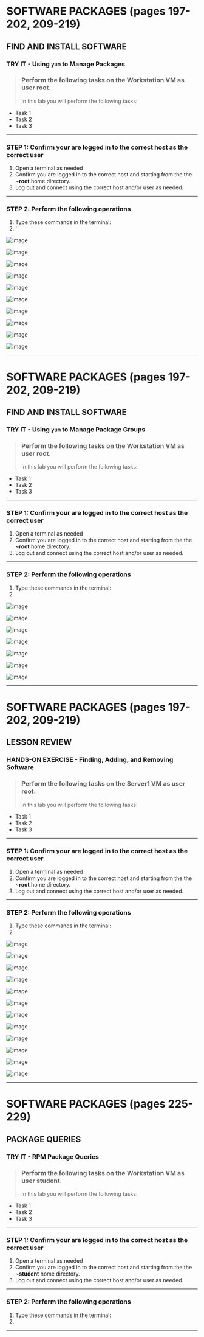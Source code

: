 # SOFTWARE PACKAGES (pages 197-202, 209-219)
## FIND AND INSTALL SOFTWARE

### TRY IT - Using `yum` to Manage Packages

> ### Perform the following tasks on the **Workstation VM** as user **root**.
> In this lab you will perform the following tasks:
- Task 1
- Task 2
- Task 3

******
### STEP 1: Confirm your are logged in to the correct host as the correct user
1. Open a terminal as needed
2. Confirm you are logged in to the correct host and starting from the the **~root** home directory.
3. Log out and connect using the correct host and/or user as needed.
******
### STEP 2: Perform the following operations
1. Type these commands in the terminal: 
2. ``

![image](https://user-images.githubusercontent.com/36435980/166342381-3ff9c513-c4d4-4fe3-9004-f9b798f86919.png)

![image](https://user-images.githubusercontent.com/36435980/166342722-137de484-4aeb-4ca1-9759-50714dc0dda0.png)

![image](https://user-images.githubusercontent.com/36435980/166342884-409ccec7-d548-44cb-bdd6-078e0c470ae6.png)

![image](https://user-images.githubusercontent.com/36435980/166343941-2e282deb-a3d8-4a8e-950d-dfa6ef506465.png)

![image](https://user-images.githubusercontent.com/36435980/166344362-4fa83498-a506-443c-8385-7ba692bbec0a.png)

![image](https://user-images.githubusercontent.com/36435980/166344495-7e1d85ae-962d-48f0-bb9a-803ff04cf37c.png)

![image](https://user-images.githubusercontent.com/36435980/166344647-885b1fd2-492b-44bb-b2c4-84aeb2fb195c.png)

![image](https://user-images.githubusercontent.com/36435980/166344966-1fa93466-0842-4d3c-9046-33107acf34ff.png)

![image](https://user-images.githubusercontent.com/36435980/166345108-ed6f549f-3b73-4d93-a1fe-08aabbf2a90e.png)

![image](https://user-images.githubusercontent.com/36435980/166345248-21b706ed-01e5-4142-8e28-df1d8f15290e.png)


******

# SOFTWARE PACKAGES (pages 197-202, 209-219)
## FIND AND INSTALL SOFTWARE

### TRY IT - Using `yum` to Manage Package Groups

> ### Perform the following tasks on the **Workstation VM** as user **root**.
> In this lab you will perform the following tasks:
- Task 1
- Task 2
- Task 3


******
### STEP 1: Confirm your are logged in to the correct host as the correct user
1. Open a terminal as needed
2. Confirm you are logged in to the correct host and starting from the the **~root** home directory.
3. Log out and connect using the correct host and/or user as needed.
******
### STEP 2: Perform the following operations
1. Type these commands in the terminal: 
2. ` `

![image](https://user-images.githubusercontent.com/36435980/166503635-2e3c9eab-a3dd-4349-ad60-29757d274cf8.png)

![image](https://user-images.githubusercontent.com/36435980/166504502-f647d8d5-0dca-4a00-888a-53bf9e94fdb0.png)

![image](https://user-images.githubusercontent.com/36435980/166505038-e5285bfd-d1b5-42d9-975d-81b80174134e.png)

![image](https://user-images.githubusercontent.com/36435980/166505126-3359e46b-b372-4e91-9c5e-d9dbda22476f.png)

![image](https://user-images.githubusercontent.com/36435980/166506723-ba1a538d-51d6-440e-b8a6-0711d61dcebf.png)

![image](https://user-images.githubusercontent.com/36435980/166506812-a82780a8-4633-4cd4-86b7-c62575bc3a28.png)

![image](https://user-images.githubusercontent.com/36435980/166506913-8becab9e-1e75-4f71-9c37-1573c4ad6954.png)


******

# SOFTWARE PACKAGES (pages 197-202, 209-219)
## LESSON REVIEW

### HANDS-ON EXERCISE - Finding, Adding, and Removing Software

> ### Perform the following tasks on the **Server1 VM** as user **root**.
> In this lab you will perform the following tasks:
- Task 1
- Task 2
- Task 3


******
### STEP 1: Confirm your are logged in to the correct host as the correct user
1. Open a terminal as needed
2. Confirm you are logged in to the correct host and starting from the the **~root** home directory.
3. Log out and connect using the correct host and/or user as needed.
******
### STEP 2: Perform the following operations
1. Type these commands in the terminal: 
2. ` `

![image](https://user-images.githubusercontent.com/36435980/166508382-53a3226f-4875-42e7-9cf9-5f4e169d3148.png)

![image](https://user-images.githubusercontent.com/36435980/166508589-f2b2a86e-323e-41c2-b83b-aaa0d0315fee.png)

![image](https://user-images.githubusercontent.com/36435980/166509793-17f41150-4511-4450-b59e-44454d6c3e15.png)

![image](https://user-images.githubusercontent.com/36435980/166509717-cf5b8ee4-616c-4dcb-88d1-5b7e12e5b25a.png)

![image](https://user-images.githubusercontent.com/36435980/166510505-d23aeee8-5f92-4f5d-b0c5-41dd2b585acb.png)

![image](https://user-images.githubusercontent.com/36435980/166511377-cdff1278-d737-4e0f-b75b-aedbd09c2126.png)

![image](https://user-images.githubusercontent.com/36435980/166512431-44b224d3-9f56-49ef-bde6-4552e2da9771.png)

![image](https://user-images.githubusercontent.com/36435980/166513598-31c45885-30b4-4077-9359-1f9866cd3cf4.png)

![image](https://user-images.githubusercontent.com/36435980/166514511-f698f8a3-663e-46eb-9877-94f429ba83bb.png)

![image](https://user-images.githubusercontent.com/36435980/166515403-58dc36c8-1696-48b1-8af9-e1d900319973.png)

![image](https://user-images.githubusercontent.com/36435980/166515645-ff820d73-5fb4-4006-9841-11d83f185b8e.png)

![image](https://user-images.githubusercontent.com/36435980/166515988-defcaa1f-d0ac-4f5f-8c00-8864a811521a.png)

******

# SOFTWARE PACKAGES (pages 225-229)
## PACKAGE QUERIES

### TRY IT - RPM Package Queries

> ### Perform the following tasks on the **Workstation VM** as user **student**.
> In this lab you will perform the following tasks:
- Task 1
- Task 2
- Task 3


******
### STEP 1: Confirm your are logged in to the correct host as the correct user
1. Open a terminal as needed
2. Confirm you are logged in to the correct host and starting from the the **~student** home directory.
3. Log out and connect using the correct host and/or user as needed.
******
### STEP 2: Perform the following operations
1. Type these commands in the terminal: 
2. ` `



******
